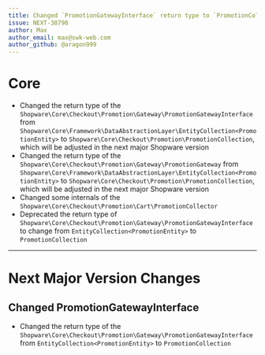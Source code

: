 ```yaml
---
title: Changed `PromotionGatewayInterface` return type to `PromotionCollection`
issue: NEXT-38798
author: Max
author_email: max@swk-web.com
author_github: @aragon999
---
```

# Core
* Changed the return type of the `Shopware\Core\Checkout\Promotion\Gateway\PromotionGatewayInterface` from `Shopware\Core\Framework\DataAbstractionLayer\EntityCollection<PromotionEntity>` to `Shopware\Core\Checkout\Promotion\PromotionCollection`, which will be adjusted in the next major Shopware version
* Changed the return type of the `Shopware\Core\Checkout\Promotion\Gateway\PromotionGateway` from `Shopware\Core\Framework\DataAbstractionLayer\EntityCollection<PromotionEntity>` to `Shopware\Core\Checkout\Promotion\PromotionCollection`, which will be adjusted in the next major Shopware version
* Changed some internals of the `Shopware\Core\Checkout\Promotion\Cart\PromotionCollector`
* Deprecated the return type of `Shopware\Core\Checkout\Promotion\Gateway\PromotionGatewayInterface` to change from `EntityCollection<PromotionEntity>` to `PromotionCollection`
___
# Next Major Version Changes
## Changed PromotionGatewayInterface
* Changed the return type of the `Shopware\Core\Checkout\Promotion\Gateway\PromotionGatewayInterface` from `EntityCollection<PromotionEntity>` to `PromotionCollection`
